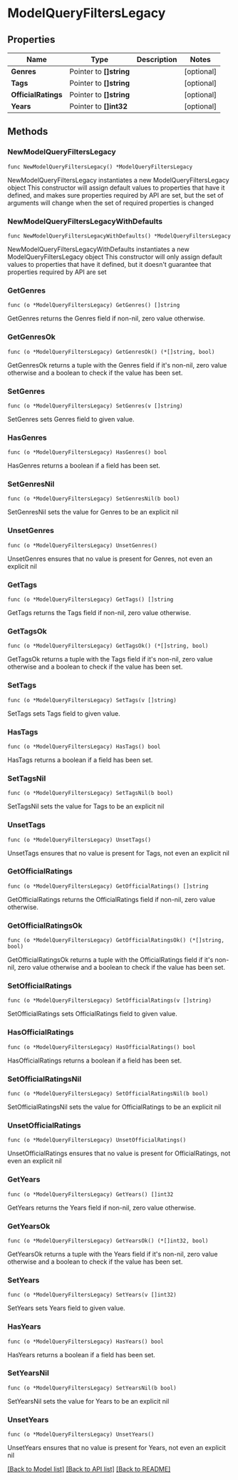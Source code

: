# ModelQueryFiltersLegacy

## Properties

Name | Type | Description | Notes
------------ | ------------- | ------------- | -------------
**Genres** | Pointer to **[]string** |  | [optional] 
**Tags** | Pointer to **[]string** |  | [optional] 
**OfficialRatings** | Pointer to **[]string** |  | [optional] 
**Years** | Pointer to **[]int32** |  | [optional] 

## Methods

### NewModelQueryFiltersLegacy

`func NewModelQueryFiltersLegacy() *ModelQueryFiltersLegacy`

NewModelQueryFiltersLegacy instantiates a new ModelQueryFiltersLegacy object
This constructor will assign default values to properties that have it defined,
and makes sure properties required by API are set, but the set of arguments
will change when the set of required properties is changed

### NewModelQueryFiltersLegacyWithDefaults

`func NewModelQueryFiltersLegacyWithDefaults() *ModelQueryFiltersLegacy`

NewModelQueryFiltersLegacyWithDefaults instantiates a new ModelQueryFiltersLegacy object
This constructor will only assign default values to properties that have it defined,
but it doesn't guarantee that properties required by API are set

### GetGenres

`func (o *ModelQueryFiltersLegacy) GetGenres() []string`

GetGenres returns the Genres field if non-nil, zero value otherwise.

### GetGenresOk

`func (o *ModelQueryFiltersLegacy) GetGenresOk() (*[]string, bool)`

GetGenresOk returns a tuple with the Genres field if it's non-nil, zero value otherwise
and a boolean to check if the value has been set.

### SetGenres

`func (o *ModelQueryFiltersLegacy) SetGenres(v []string)`

SetGenres sets Genres field to given value.

### HasGenres

`func (o *ModelQueryFiltersLegacy) HasGenres() bool`

HasGenres returns a boolean if a field has been set.

### SetGenresNil

`func (o *ModelQueryFiltersLegacy) SetGenresNil(b bool)`

 SetGenresNil sets the value for Genres to be an explicit nil

### UnsetGenres
`func (o *ModelQueryFiltersLegacy) UnsetGenres()`

UnsetGenres ensures that no value is present for Genres, not even an explicit nil
### GetTags

`func (o *ModelQueryFiltersLegacy) GetTags() []string`

GetTags returns the Tags field if non-nil, zero value otherwise.

### GetTagsOk

`func (o *ModelQueryFiltersLegacy) GetTagsOk() (*[]string, bool)`

GetTagsOk returns a tuple with the Tags field if it's non-nil, zero value otherwise
and a boolean to check if the value has been set.

### SetTags

`func (o *ModelQueryFiltersLegacy) SetTags(v []string)`

SetTags sets Tags field to given value.

### HasTags

`func (o *ModelQueryFiltersLegacy) HasTags() bool`

HasTags returns a boolean if a field has been set.

### SetTagsNil

`func (o *ModelQueryFiltersLegacy) SetTagsNil(b bool)`

 SetTagsNil sets the value for Tags to be an explicit nil

### UnsetTags
`func (o *ModelQueryFiltersLegacy) UnsetTags()`

UnsetTags ensures that no value is present for Tags, not even an explicit nil
### GetOfficialRatings

`func (o *ModelQueryFiltersLegacy) GetOfficialRatings() []string`

GetOfficialRatings returns the OfficialRatings field if non-nil, zero value otherwise.

### GetOfficialRatingsOk

`func (o *ModelQueryFiltersLegacy) GetOfficialRatingsOk() (*[]string, bool)`

GetOfficialRatingsOk returns a tuple with the OfficialRatings field if it's non-nil, zero value otherwise
and a boolean to check if the value has been set.

### SetOfficialRatings

`func (o *ModelQueryFiltersLegacy) SetOfficialRatings(v []string)`

SetOfficialRatings sets OfficialRatings field to given value.

### HasOfficialRatings

`func (o *ModelQueryFiltersLegacy) HasOfficialRatings() bool`

HasOfficialRatings returns a boolean if a field has been set.

### SetOfficialRatingsNil

`func (o *ModelQueryFiltersLegacy) SetOfficialRatingsNil(b bool)`

 SetOfficialRatingsNil sets the value for OfficialRatings to be an explicit nil

### UnsetOfficialRatings
`func (o *ModelQueryFiltersLegacy) UnsetOfficialRatings()`

UnsetOfficialRatings ensures that no value is present for OfficialRatings, not even an explicit nil
### GetYears

`func (o *ModelQueryFiltersLegacy) GetYears() []int32`

GetYears returns the Years field if non-nil, zero value otherwise.

### GetYearsOk

`func (o *ModelQueryFiltersLegacy) GetYearsOk() (*[]int32, bool)`

GetYearsOk returns a tuple with the Years field if it's non-nil, zero value otherwise
and a boolean to check if the value has been set.

### SetYears

`func (o *ModelQueryFiltersLegacy) SetYears(v []int32)`

SetYears sets Years field to given value.

### HasYears

`func (o *ModelQueryFiltersLegacy) HasYears() bool`

HasYears returns a boolean if a field has been set.

### SetYearsNil

`func (o *ModelQueryFiltersLegacy) SetYearsNil(b bool)`

 SetYearsNil sets the value for Years to be an explicit nil

### UnsetYears
`func (o *ModelQueryFiltersLegacy) UnsetYears()`

UnsetYears ensures that no value is present for Years, not even an explicit nil

[[Back to Model list]](../README.md#documentation-for-models) [[Back to API list]](../README.md#documentation-for-api-endpoints) [[Back to README]](../README.md)


